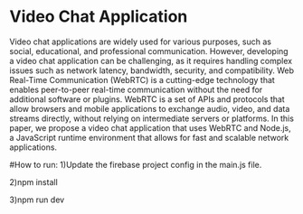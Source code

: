 
# Video Chat Application 
Video chat applications are widely used for various purposes, such as social,
educational, and professional communication. However, developing a video chat
application can be challenging, as it requires handling complex issues such as network
latency, bandwidth, security, and compatibility. Web Real-Time Communication
(WebRTC) is a cutting-edge technology that enables peer-to-peer real-time
communication without the need for additional software or plugins. WebRTC is a set of
APIs and protocols that allow browsers and mobile applications to exchange audio, video,
and data streams directly, without relying on intermediate servers or platforms. In this
paper, we propose a video chat application that uses WebRTC and Node.js, a JavaScript
runtime environment that allows for fast and scalable network applications.

#How to run:
1)Update the firebase project config in the main.js file.

2)npm install

3)npm run dev
